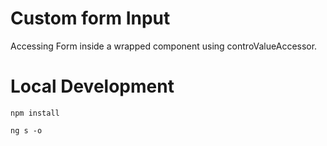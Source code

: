 # Custom form Input
Accessing Form inside a wrapped component using controValueAccessor.

# Local Development
`npm install`

`ng s -o`


